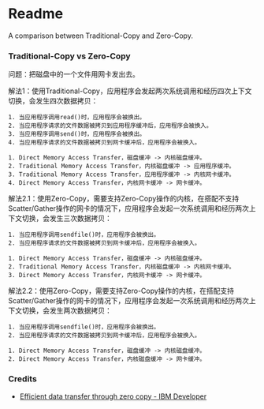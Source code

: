 # Readme
A comparison between Traditional-Copy and Zero-Copy.

### Traditional-Copy vs Zero-Copy

问题：把磁盘中的一个文件用网卡发出去。

解法1：使用Traditional-Copy，应用程序会发起两次系统调用和经历四次上下文切换，会发生四次数据拷贝：

```
1. 当应用程序调用read()时，应用程序会被换出。
2. 当应用程序请求的文件数据被拷贝到应用程序缓冲后，应用程序会被换入。
3. 当应用程序调用send()时，应用程序会被换出。
4. 当应用程序请求的文件数据被拷贝到网卡缓冲后，应用程序会被换入。
```

```
1. Direct Memory Access Transfer，磁盘缓冲 -> 内核磁盘缓冲。
2. Traditional Memory Access Transfer，内核磁盘缓冲 -> 应用程序缓冲。
3. Traditional Memory Access Transfer，应用程序缓冲 -> 内核网卡缓冲。
4. Direct Memory Access Transfer，内核网卡缓冲 -> 网卡缓冲。
```

解法2.1：使用Zero-Copy，需要支持Zero-Copy操作的内核，在搭配不支持Scatter/Gather操作的网卡的情况下，应用程序会发起一次系统调用和经历两次上下文切换，会发生三次数据拷贝：

```
1. 当应用程序调用sendfile()时，应用程序会被换出。
2. 当应用程序请求的文件数据被拷贝到网卡缓冲后，应用程序会被换入。
```

```
1. Direct Memory Access Transfer，磁盘缓冲 -> 内核磁盘缓冲。
2. Traditional Memory Access Transfer，内核磁盘缓冲 -> 内核网卡缓冲。
3. Direct Memory Access Transfer，内核网卡缓冲 -> 网卡缓冲。
```

解法2.2：使用Zero-Copy，需要支持Zero-Copy操作的内核，在搭配支持Scatter/Gather操作的网卡的情况下，应用程序会发起一次系统调用和经历两次上下文切换，会发生两次数据拷贝：

```
1. 当应用程序调用sendfile()时，应用程序会被换出。
2. 当应用程序请求的文件数据被拷贝到网卡缓冲后，应用程序会被换入。
```

```
1. Direct Memory Access Transfer，磁盘缓冲 -> 内核磁盘缓冲。
2. Direct Memory Access Transfer，内核磁盘缓冲 -> 网卡缓冲。
```

### Credits
- [Efficient data transfer through zero copy - IBM Developer](https://developer.ibm.com/articles/j-zerocopy)
